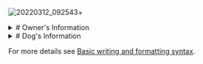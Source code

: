 
![20220312_092543](https://user-images.githubusercontent.com/51805925/158464657-b1c946e1-c423-4e90-a10c-fece342320ff.jpg)+

<details><summary> # Owner's Information </summary>
<p>


## Address : [466 Silverwood St](https://www.google.com/maps/place/466+Silverwood+St,+Brentwood,+CA+94513/@37.9319153,-121.696657,15z/data=!4m13!1m7!3m6!1s0x808ffe9180ea2bdd:0x26a019c7c1bce2a6!2s466+Silverwood+St,+Brentwood,+CA+94513!3b1!8m2!3d37.9319153!4d-121.6879023!3m4!1s0x808ffe9180ea2bdd:0x26a019c7c1bce2a6!8m2!3d37.9319153!4d-121.6879023)
  
## Owner's Name: Rj Borlongan
  
## Phone Number: [650-921-9561](tel:5554280940)
  
## Email: [rjborlongan06@gmail.com](mailto:rjborlongan06@gmail.com)

</p>
</details>


<details><summary> # Dog's Information </summary>

## AGE: 6 months
  
## Breed: ![IMG_7405](https://user-images.githubusercontent.com/51805925/158466830-6f71fb3e-76bd-4f0f-94eb-3ceddea6889b.jpg)

</details>





For more details see [Basic writing and formatting syntax](https://docs.github.com/en/github/writing-on-github/getting-started-with-writing-and-formatting-on-github/basic-writing-and-formatting-syntax).




